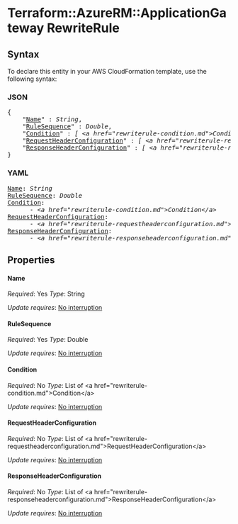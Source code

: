 # Terraform::AzureRM::ApplicationGateway RewriteRule

## Syntax

To declare this entity in your AWS CloudFormation template, use the following syntax:

### JSON

<pre>
{
    "<a href="#name" title="Name">Name</a>" : <i>String</i>,
    "<a href="#rulesequence" title="RuleSequence">RuleSequence</a>" : <i>Double</i>,
    "<a href="#condition" title="Condition">Condition</a>" : <i>[ &lt;a href=&#34;rewriterule-condition.md&#34;&gt;Condition&lt;/a&gt;, ... ]</i>,
    "<a href="#requestheaderconfiguration" title="RequestHeaderConfiguration">RequestHeaderConfiguration</a>" : <i>[ &lt;a href=&#34;rewriterule-requestheaderconfiguration.md&#34;&gt;RequestHeaderConfiguration&lt;/a&gt;, ... ]</i>,
    "<a href="#responseheaderconfiguration" title="ResponseHeaderConfiguration">ResponseHeaderConfiguration</a>" : <i>[ &lt;a href=&#34;rewriterule-responseheaderconfiguration.md&#34;&gt;ResponseHeaderConfiguration&lt;/a&gt;, ... ]</i>
}
</pre>

### YAML

<pre>
<a href="#name" title="Name">Name</a>: <i>String</i>
<a href="#rulesequence" title="RuleSequence">RuleSequence</a>: <i>Double</i>
<a href="#condition" title="Condition">Condition</a>: <i>
      - &lt;a href=&#34;rewriterule-condition.md&#34;&gt;Condition&lt;/a&gt;</i>
<a href="#requestheaderconfiguration" title="RequestHeaderConfiguration">RequestHeaderConfiguration</a>: <i>
      - &lt;a href=&#34;rewriterule-requestheaderconfiguration.md&#34;&gt;RequestHeaderConfiguration&lt;/a&gt;</i>
<a href="#responseheaderconfiguration" title="ResponseHeaderConfiguration">ResponseHeaderConfiguration</a>: <i>
      - &lt;a href=&#34;rewriterule-responseheaderconfiguration.md&#34;&gt;ResponseHeaderConfiguration&lt;/a&gt;</i>
</pre>

## Properties

#### Name

_Required_: Yes
_Type_: String

_Update requires_: [No interruption](https://docs.aws.amazon.com/AWSCloudFormation/latest/UserGuide/using-cfn-updating-stacks-update-behaviors.html#update-no-interrupt)

#### RuleSequence

_Required_: Yes
_Type_: Double

_Update requires_: [No interruption](https://docs.aws.amazon.com/AWSCloudFormation/latest/UserGuide/using-cfn-updating-stacks-update-behaviors.html#update-no-interrupt)

#### Condition

_Required_: No
_Type_: List of &lt;a href=&#34;rewriterule-condition.md&#34;&gt;Condition&lt;/a&gt;

_Update requires_: [No interruption](https://docs.aws.amazon.com/AWSCloudFormation/latest/UserGuide/using-cfn-updating-stacks-update-behaviors.html#update-no-interrupt)

#### RequestHeaderConfiguration

_Required_: No
_Type_: List of &lt;a href=&#34;rewriterule-requestheaderconfiguration.md&#34;&gt;RequestHeaderConfiguration&lt;/a&gt;

_Update requires_: [No interruption](https://docs.aws.amazon.com/AWSCloudFormation/latest/UserGuide/using-cfn-updating-stacks-update-behaviors.html#update-no-interrupt)

#### ResponseHeaderConfiguration

_Required_: No
_Type_: List of &lt;a href=&#34;rewriterule-responseheaderconfiguration.md&#34;&gt;ResponseHeaderConfiguration&lt;/a&gt;

_Update requires_: [No interruption](https://docs.aws.amazon.com/AWSCloudFormation/latest/UserGuide/using-cfn-updating-stacks-update-behaviors.html#update-no-interrupt)

